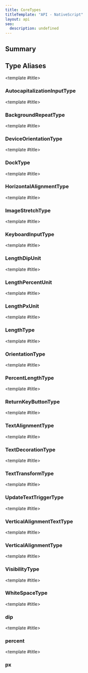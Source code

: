 ```yaml
---
title: CoreTypes
titleTemplate: "API - NativeScript"
layout: api
seo:
  description: undefined
---
```


<!-- This page is auto generated, do not edit manually. -->
<!-- Run "yarn generate:api-docs" to regenerate -->

<script setup lang="ts">
  import { provide } from "vue";
  import API_DATA from "./CoreTypes.data.json";
  
  provide('API_DATA', API_DATA);
</script>

<APIRefHierarchy v-once />

## <Heading ignore>Summary</Heading>

<APIRefSummary v-once />

## Type Aliases

<div class="">

<APIRef for="2679" v-once>

<template #title>

### AutocapitalizationInputType

</template>

</APIRef>

</div>

<div class="">

<APIRef for="2729" v-once>

<template #title>

### BackgroundRepeatType

</template>

</APIRef>

</div>

<div class="">

<APIRef for="2628" v-once>

<template #title>

### DeviceOrientationType

</template>

</APIRef>

</div>

<div class="">

<APIRef for="2673" v-once>

<template #title>

### DockType

</template>

</APIRef>

</div>

<div class="">

<APIRef for="2633" v-once>

<template #title>

### HorizontalAlignmentType

</template>

</APIRef>

</div>

<div class="">

<APIRef for="2647" v-once>

<template #title>

### ImageStretchType

</template>

</APIRef>

</div>

<div class="">

<APIRef for="2603" v-once>

<template #title>

### KeyboardInputType

</template>

</APIRef>

</div>

<div class="">

<APIRef for="2589" v-once>

<template #title>

### LengthDipUnit

</template>

</APIRef>

</div>

<div class="">

<APIRef for="2597" v-once>

<template #title>

### LengthPercentUnit

</template>

</APIRef>

</div>

<div class="">

<APIRef for="2593" v-once>

<template #title>

### LengthPxUnit

</template>

</APIRef>

</div>

<div class="">

<APIRef for="2601" v-once>

<template #title>

### LengthType

</template>

</APIRef>

</div>

<div class="">

<APIRef for="2624" v-once>

<template #title>

### OrientationType

</template>

</APIRef>

</div>

<div class="">

<APIRef for="2602" v-once>

<template #title>

### PercentLengthType

</template>

</APIRef>

</div>

<div class="">

<APIRef for="2611" v-once>

<template #title>

### ReturnKeyButtonType

</template>

</APIRef>

</div>

<div class="">

<APIRef for="2618" v-once>

<template #title>

### TextAlignmentType

</template>

</APIRef>

</div>

<div class="">

<APIRef for="2704" v-once>

<template #title>

### TextDecorationType

</template>

</APIRef>

</div>

<div class="">

<APIRef for="2709" v-once>

<template #title>

### TextTransformType

</template>

</APIRef>

</div>

<div class="">

<APIRef for="2666" v-once>

<template #title>

### UpdateTextTriggerType

</template>

</APIRef>

</div>

<div class="">

<APIRef for="2640" v-once>

<template #title>

### VerticalAlignmentTextType

</template>

</APIRef>

</div>

<div class="">

<APIRef for="2639" v-once>

<template #title>

### VerticalAlignmentType

</template>

</APIRef>

</div>

<div class="">

<APIRef for="2653" v-once>

<template #title>

### VisibilityType

</template>

</APIRef>

</div>

<div class="">

<APIRef for="2715" v-once>

<template #title>

### WhiteSpaceType

</template>

</APIRef>

</div>

<div class="">

<APIRef for="2586" v-once>

<template #title>

### dip

</template>

</APIRef>

</div>

<div class="">

<APIRef for="2588" v-once>

<template #title>

### percent

</template>

</APIRef>

</div>

<div class="">

<APIRef for="2587" v-once>

<template #title>

### px

</template>

</APIRef>

</div>
